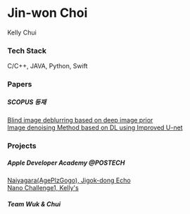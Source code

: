 # Jin-won Choi
Kelly Chui

### Tech Stack

C/C++, JAVA, Python, Swift


### Papers
##### SCOPUS 등재
[Blind image deblurring based on deep image prior](https://paper.cricit.kr/user/listview/ieie2018/cart_rdoc.asp?URL=files/filename%3Fnum%3D412820%26db%3DRD_R&dn=412820&db=RD_R&usernum=0&seid=)  
[Image denoising Method based on DL using Improved U-net](https://paper.cricit.kr/user/listview/ieie2018/cart_rdoc.asp?URL=files/ieietspc_202108_001.pdf%3Fnum%3D408033%26db%3DRD_R&dn=408033&db=RD_R&usernum=0&seid=)
<!---
Kelly-Chui/Kelly-Chui is a ✨ special ✨ repository because its `README.md` (this file) appears on your GitHub profile.
You can click the Preview link to take a look at your changes.
--->

### Projects

##### Apple Developer Academy @POSTECH

[Naiyagara(AgePlzGogo), Jigok-dong Echo](https://github.com/DeveloperAcademy-POSTECH/Jigokdong-Echo)  
[Nano Challenge1, Kelly's](https://github.com/Kelly-Chui/NC1-Kellys)  

##### Team Wuk & Chui
